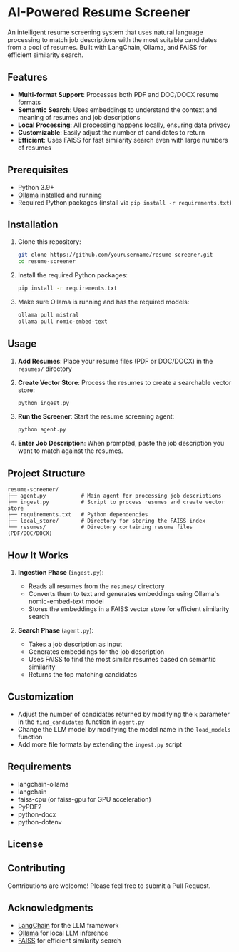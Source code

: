 # AI-Powered Resume Screener

An intelligent resume screening system that uses natural language processing to match job descriptions with the most suitable candidates from a pool of resumes. Built with LangChain, Ollama, and FAISS for efficient similarity search.

## Features

- **Multi-format Support**: Processes both PDF and DOC/DOCX resume formats
- **Semantic Search**: Uses embeddings to understand the context and meaning of resumes and job descriptions
- **Local Processing**: All processing happens locally, ensuring data privacy
- **Customizable**: Easily adjust the number of candidates to return
- **Efficient**: Uses FAISS for fast similarity search even with large numbers of resumes

## Prerequisites

- Python 3.9+
- [Ollama](https://ollama.ai/) installed and running
- Required Python packages (install via `pip install -r requirements.txt`)

## Installation

1. Clone this repository:
   ```bash
   git clone https://github.com/yourusername/resume-screener.git
   cd resume-screener
   ```

2. Install the required Python packages:
   ```bash
   pip install -r requirements.txt
   ```

3. Make sure Ollama is running and has the required models:
   ```bash
   ollama pull mistral
   ollama pull nomic-embed-text
   ```

## Usage

1. **Add Resumes**: Place your resume files (PDF or DOC/DOCX) in the `resumes/` directory

2. **Create Vector Store**: Process the resumes to create a searchable vector store:
   ```bash
   python ingest.py
   ```

3. **Run the Screener**: Start the resume screening agent:
   ```bash
   python agent.py
   ```

4. **Enter Job Description**: When prompted, paste the job description you want to match against the resumes.

## Project Structure

```
resume-screener/
├── agent.py           # Main agent for processing job descriptions
├── ingest.py          # Script to process resumes and create vector store
├── requirements.txt   # Python dependencies
├── local_store/       # Directory for storing the FAISS index
└── resumes/           # Directory containing resume files (PDF/DOC/DOCX)
```

## How It Works

1. **Ingestion Phase** (`ingest.py`):
   - Reads all resumes from the `resumes/` directory
   - Converts them to text and generates embeddings using Ollama's nomic-embed-text model
   - Stores the embeddings in a FAISS vector store for efficient similarity search

2. **Search Phase** (`agent.py`):
   - Takes a job description as input
   - Generates embeddings for the job description
   - Uses FAISS to find the most similar resumes based on semantic similarity
   - Returns the top matching candidates

## Customization

- Adjust the number of candidates returned by modifying the `k` parameter in the `find_candidates` function in `agent.py`
- Change the LLM model by modifying the model name in the `load_models` function
- Add more file formats by extending the `ingest.py` script

## Requirements

- langchain-ollama
- langchain
- faiss-cpu (or faiss-gpu for GPU acceleration)
- PyPDF2
- python-docx
- python-dotenv

## License



## Contributing

Contributions are welcome! Please feel free to submit a Pull Request.

## Acknowledgments

- [LangChain](https://www.langchain.com/) for the LLM framework
- [Ollama](https://ollama.ai/) for local LLM inference
- [FAISS](https://github.com/facebookresearch/faiss) for efficient similarity search

